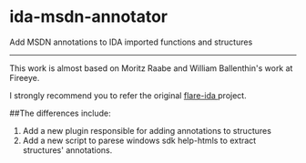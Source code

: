 # ida-msdn-annotator
Add MSDN annotations to IDA imported functions and structures

---------------------------------------------------------------------------------------------------------------------

This work is almost based on Moritz Raabe and William Ballenthin's work at Fireeye.

I strongly recommend you to refer the original <a href="https://github.com/fireeye/flare-ida"> flare-ida </a> project.

##The differences include:
1. Add a new plugin responsible for adding annotations to structures
2. Add a new script to parese windows sdk help-htmls to extract structures' annotations.

